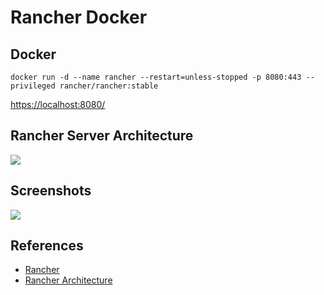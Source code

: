 # Rancher Docker

## Docker
```
docker run -d --name rancher --restart=unless-stopped -p 8080:443 --privileged rancher/rancher:stable
```

[https://localhost:8080/](https://localhost:8080/)

## Rancher Server Architecture
![](https://rancher.com/docs/img/rancher/rancher-architecture-rancher-api-server.svg)

## Screenshots
![](https://cdn.rancher.com/wp-content/uploads/2017/10/02191654/16-ljWqMXX.png)

## References
- [Rancher](https://github.com/rancher/rancher)
- [Rancher Architecture](https://rancher.com/docs/rancher/v2.5/en/overview/architecture/)